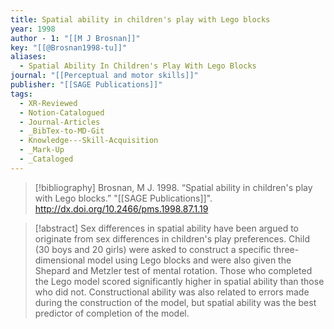 ```yaml
---
title: Spatial ability in children's play with Lego blocks
year: 1998
author - 1: "[[M J Brosnan]]"
key: "[[@Brosnan1998-tu]]"
aliases:
  - Spatial Ability In Children's Play With Lego Blocks
journal: "[[Perceptual and motor skills]]"
publisher: "[[SAGE Publications]]"
tags:
  - XR-Reviewed
  - Notion-Catalogued
  - Journal-Articles
  - _BibTex-to-MD-Git
  - Knowledge---Skill-Acquisition
  - _Mark-Up
  - _Cataloged
---
```


> [!bibliography]
> Brosnan, M J. 1998. “Spatial ability in children's play with Lego blocks.” "[[SAGE Publications]]". http://dx.doi.org/10.2466/pms.1998.87.1.19

> [!abstract]
> Sex differences in spatial ability have been argued to originate from sex differences in children's play preferences. Child (30 boys and 20 girls) were asked to construct a specific three-dimensional model using Lego blocks and were also given the Shepard and Metzler test of mental rotation. Those who completed the Lego model scored significantly higher in spatial ability than those who did not. Constructional ability was also related to errors made during the construction of the model, but spatial ability was the best predictor of completion of the model.